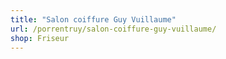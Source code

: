 ```yaml
---
title: "Salon coiffure Guy Vuillaume"
url: /porrentruy/salon-coiffure-guy-vuillaume/
shop: Friseur
---
```

